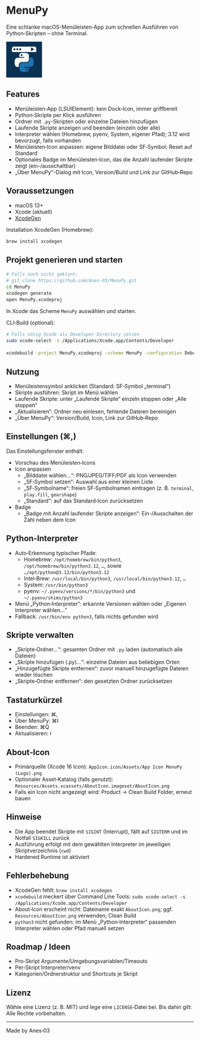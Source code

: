 # MenuPy

Eine schlanke macOS-Menüleisten-App zum schnellen Ausführen von Python‑Skripten – ohne Terminal.

<img src="AppIcon.icon/Assets/App Icon MenuPy (Logo).png" alt="MenuPy Icon" width="96" />

## Features
- Menüleisten‑App (LSUIElement): kein Dock‑Icon, immer griffbereit
- Python‑Skripte per Klick ausführen
- Ordner mit `.py`-Skripten oder einzelne Dateien hinzufügen
- Laufende Skripte anzeigen und beenden (einzeln oder alle)
- Interpreter wählen (Homebrew, pyenv, System, eigener Pfad); 3.12 wird bevorzugt, falls vorhanden
- Menüleisten‑Icon anpassen: eigene Bilddatei oder SF‑Symbol; Reset auf Standard
- Optionales Badge im Menüleisten‑Icon, das die Anzahl laufender Skripte zeigt (ein-/ausschaltbar)
- „Über MenuPy“-Dialog mit Icon, Version/Build und Link zur GitHub‑Repo

## Voraussetzungen
- macOS 13+
- Xcode (aktuell)
- [XcodeGen](https://github.com/yonaskolb/XcodeGen)

Installation XcodeGen (Homebrew):
```bash
brew install xcodegen
```

## Projekt generieren und starten
```bash
# Falls noch nicht geklont:
# git clone https://github.com/Anes-03/MenuPy.git
cd MenuPy
xcodegen generate
open MenuPy.xcodeproj
```
In Xcode das Scheme `MenuPy` auswählen und starten.

CLI‑Build (optional):
```bash
# Falls nötig Xcode als Developer Directory setzen
sudo xcode-select -s /Applications/Xcode.app/Contents/Developer

xcodebuild -project MenuPy.xcodeproj -scheme MenuPy -configuration Debug
```

## Nutzung
- Menüleistensymbol anklicken (Standard: SF‑Symbol „terminal“)
- Skripte ausführen: Skript im Menü wählen
- Laufende Skripte: unter „Laufende Skripte“ einzeln stoppen oder „Alle stoppen“
- „Aktualisieren“: Ordner neu einlesen, fehlende Dateien bereinigen
- „Über MenuPy“: Version/Build, Icon, Link zur GitHub‑Repo

## Einstellungen (⌘,)
Das Einstellungsfenster enthält:
- Vorschau des Menüleisten‑Icons
- Icon anpassen
  - „Bilddatei wählen…“: PNG/JPEG/TIFF/PDF als Icon verwenden
  - „SF‑Symbol setzen“: Auswahl aus einer kleinen Liste
  - „SF‑Symbolname“: freien SF‑Symbolnamen eintragen (z. B. `terminal`, `play.fill`, `gearshape`)
  - „Standard“: auf das Standard‑Icon zurücksetzen
- Badge
  - „Badge mit Anzahl laufender Skripte anzeigen“: Ein-/Ausschalten der Zahl neben dem Icon

## Python‑Interpreter
- Auto‑Erkennung typischer Pfade:
  - Homebrew: `/opt/homebrew/bin/python3`, `/opt/homebrew/bin/python3.12`, `…`, sowie `…/opt/python@3.12/bin/python3.12`
  - Intel‑Brew: `/usr/local/bin/python3`, `/usr/local/bin/python3.12`, `…`
  - System: `/usr/bin/python3`
  - pyenv: `~/.pyenv/versions/*/bin/python3` und `~/.pyenv/shims/python3`
- Menü „Python‑Interpreter“: erkannte Versionen wählen oder „Eigenen Interpreter wählen…“
- Fallback: `/usr/bin/env python3`, falls nichts gefunden wird

## Skripte verwalten
- „Skripte‑Ordner…“: gesamten Ordner mit `.py` laden (automatisch alle Dateien)
- „Skripte hinzufügen (.py)…“: einzelne Dateien aus beliebigen Orten
- „Hinzugefügte Skripte entfernen“: zuvor manuell hinzugefügte Dateien wieder löschen
- „Skripte‑Ordner entfernen“: den gesetzten Ordner zurücksetzen

## Tastaturkürzel
- Einstellungen: ⌘,
- Über MenuPy: ⌘I
- Beenden: ⌘Q
- Aktualisieren: r

## About‑Icon
- Primärquelle (Xcode 16 Icon): `AppIcon.icon/Assets/App Icon MenuPy (Logo).png`
- Optionaler Asset‑Katalog (falls genutzt): `Resources/Assets.xcassets/AboutIcon.imageset/AboutIcon.png`
- Falls ein Icon nicht angezeigt wird: Product → Clean Build Folder, erneut bauen

## Hinweise
- Die App beendet Skripte mit `SIGINT` (Interrupt), fällt auf `SIGTERM` und im Notfall `SIGKILL` zurück
- Ausführung erfolgt mit dem gewählten Interpreter im jeweiligen Skriptverzeichnis (`cwd`)
- Hardened Runtime ist aktiviert

## Fehlerbehebung
- XcodeGen fehlt: `brew install xcodegen`
- `xcodebuild` meckert über Command Line Tools: `sudo xcode-select -s /Applications/Xcode.app/Contents/Developer`
- About‑Icon erscheint nicht: Dateiname exakt `AboutIcon.png`; ggf. `Resources/AboutIcon.png` verwenden; Clean Build
- `python3` nicht gefunden: im Menü „Python‑Interpreter“ passenden Interpreter wählen oder Pfad manuell setzen

## Roadmap / Ideen
- Pro‑Skript Argumente/Umgebungsvariablen/Timeouts
- Per‑Skript Interpreter/venv
- Kategorien/Ordnerstruktur und Shortcuts je Skript

## Lizenz
Wähle eine Lizenz (z. B. MIT) und lege eine `LICENSE`‑Datei bei. Bis dahin gilt: Alle Rechte vorbehalten.

---
Made by Anes‑03
